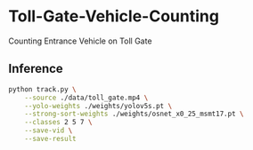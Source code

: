 # Toll-Gate-Vehicle-Counting
Counting Entrance Vehicle on Toll Gate


## Inference

```bash
python track.py \
    --source ./data/toll_gate.mp4 \
    --yolo-weights ./weights/yolov5s.pt \
    --strong-sort-weights ./weights/osnet_x0_25_msmt17.pt \
    --classes 2 5 7 \
    --save-vid \
    --save-result

```